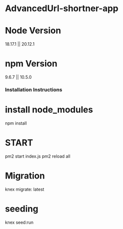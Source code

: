 # AdvancedUrl-shortner-app
# Node Version
18.17.1   || 20.12.1
# npm Version
9.6.7     || 10.5.0
### Installation Instructions
# install node_modules
npm install

# START
pm2 start index.js
pm2 reload all

# Migration
knex migrate: latest

# seeding
knex seed:run

